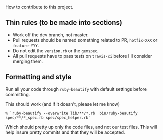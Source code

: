 How to contribute to this project.

## Thin rules (to be made into sections)

* Work off the dev branch, not master.
* Pull requests should be named something related to PR, `hotfix-XXX` or `feature-YYY`.
* Do not edit the `version.rb` or the `gemspec`.
* All pull requests have to pass tests on `travis-ci` before I'll consider merging them.

## Formatting and style

Run all your code through `ruby-beautify` with default settings before committing.

This should work (and if it doesn't, please let me know)

	% `ruby-beautify --overwrite lib/**/*.rb  bin/ruby-beautify spec/**/*_spec.rb spec/spec_helper.rb`

Which should pretty up only the code files, and not our test files.  This will help insure pretty commits and that they will be accepted.
